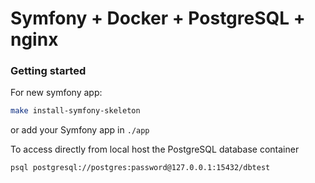 # Symfony + Docker + PostgreSQL + nginx

### Getting started

For new symfony app:
```bash
make install-symfony-skeleton
```

or add your Symfony app in `./app`


To access directly from local host the PostgreSQL database container

```bash
psql postgresql://postgres:password@127.0.0.1:15432/dbtest
```

